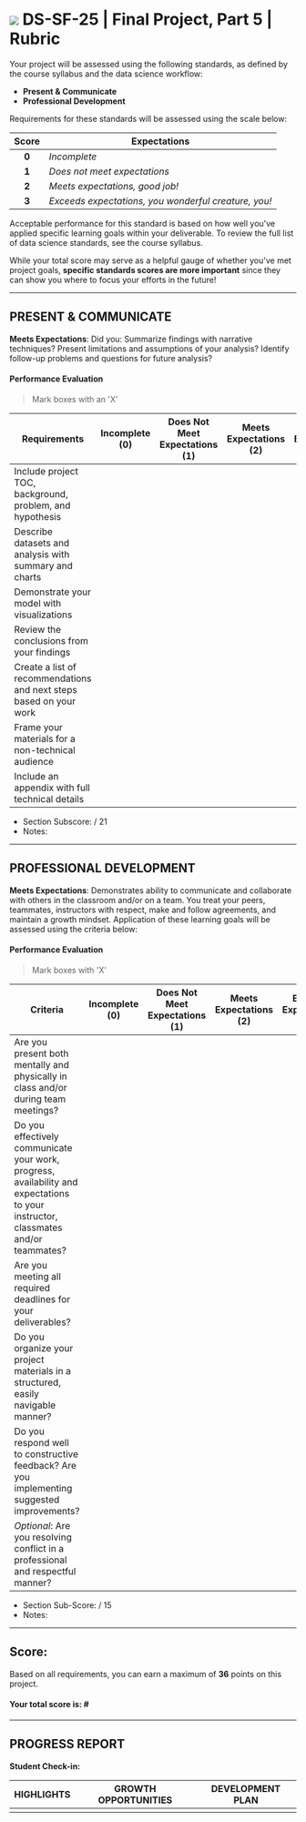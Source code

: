 # ![](https://ga-dash.s3.amazonaws.com/production/assets/logo-9f88ae6c9c3871690e33280fcf557f33.png) DS-SF-25 | Final Project, Part 5 | Rubric

Your project will be assessed using the following standards, as defined by the course syllabus and the data science workflow:

- **Present & Communicate**
- **Professional Development**

Requirements for these standards will be assessed using the scale below:

| Score | Expectations |
|:---:|---|
| **0** | _Incomplete_ |
| **1** | _Does not meet expectations_ |
| **2** | _Meets expectations, good job!_ |
| **3** | _Exceeds expectations, you wonderful creature, you!_ |

Acceptable performance for this standard is based on how well you've applied specific learning goals within your deliverable.  To review the full list of data science standards, see the course syllabus.

While your total score may serve as a helpful gauge of whether you've met project goals, __specific standards scores are more important__ since they can show you where to focus your efforts in the future!

---

## PRESENT & COMMUNICATE

**Meets Expectations**: Did you: Summarize findings with narrative techniques? Present limitations and assumptions of your analysis? Identify follow-up problems and questions for future analysis?

#### Performance Evaluation

> Mark boxes with an 'X'

| Requirements | Incomplete (0) | Does Not Meet Expectations (1) | Meets Expectations (2) | Exceeds Expectations (3) |
|---|:---:|:---:|:---:|:---:|
| Include project TOC, background, problem, and hypothesis | | | | |
| Describe datasets and analysis with summary and charts | | | | |
| Demonstrate your model with visualizations| | | | |
| Review the conclusions from your findings | | | | |
| Create a list of recommendations and next steps based on your work | | | | |
| Frame your materials for a non-technical audience | | | | |
| Include an appendix with full technical details  | | | | |

- Section Subscore:  / 21
- Notes:

---

## PROFESSIONAL DEVELOPMENT

**Meets Expectations**: Demonstrates ability to communicate and collaborate with others in the classroom and/or on a team. You treat your peers, teammates, instructors with respect, make and follow agreements, and maintain a growth mindset. Application of these learning goals will be assessed using the criteria below:

#### Performance Evaluation

> Mark boxes with 'X'

| Criteria | Incomplete (0) | Does Not Meet Expectations (1) | Meets Expectations (2) | Exceeds Expectations (3) |
|---|:---:|:---:|:---:|:---:|
| Are you present both mentally and physically in class and/or during team meetings? | | | | |
| Do you effectively communicate your work, progress, availability and expectations to your instructor, classmates and/or teammates? | | | | |
| Are you meeting all required deadlines for your deliverables? | | | | |
| Do you organize your project materials in a structured, easily navigable manner? | | | | |
| Do you respond well to constructive feedback? Are you implementing suggested improvements? | | | | |
| *Optional*: Are you resolving conflict in a professional and respectful manner? | | | | |

- Section Sub-Score:  / 15
- Notes:

---

## Score:

Based on all requirements, you can earn a maximum of **36** points on this project.

#### Your total score is: **#**

---

## PROGRESS REPORT

**Student Check-in:**

| HIGHLIGHTS | GROWTH OPPORTUNITIES | DEVELOPMENT PLAN |
|---|---|---|
| | | |

